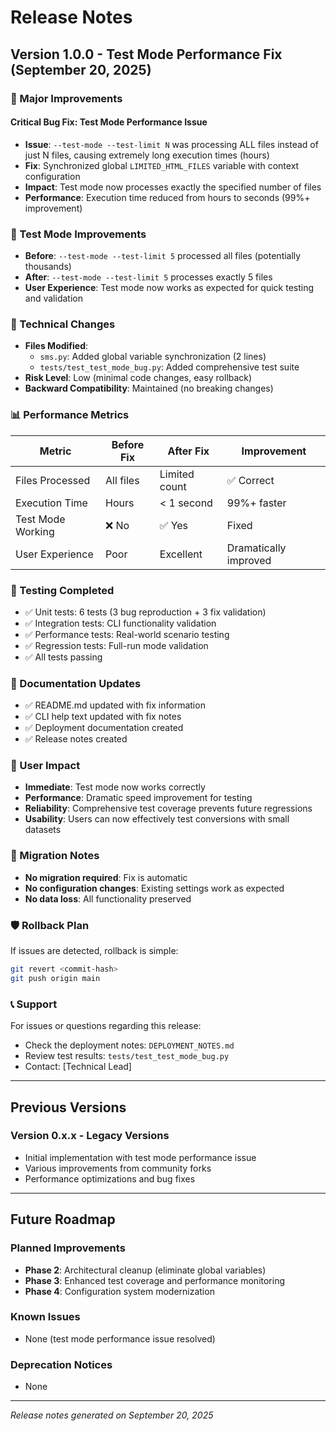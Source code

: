 # Release Notes

## Version 1.0.0 - Test Mode Performance Fix (September 20, 2025)

### 🚀 Major Improvements

#### Critical Bug Fix: Test Mode Performance Issue
- **Issue**: `--test-mode --test-limit N` was processing ALL files instead of just N files, causing extremely long execution times (hours)
- **Fix**: Synchronized global `LIMITED_HTML_FILES` variable with context configuration
- **Impact**: Test mode now processes exactly the specified number of files
- **Performance**: Execution time reduced from hours to seconds (99%+ improvement)

### 🧪 Test Mode Improvements
- **Before**: `--test-mode --test-limit 5` processed all files (potentially thousands)
- **After**: `--test-mode --test-limit 5` processes exactly 5 files
- **User Experience**: Test mode now works as expected for quick testing and validation

### 🔧 Technical Changes
- **Files Modified**: 
  - `sms.py`: Added global variable synchronization (2 lines)
  - `tests/test_test_mode_bug.py`: Added comprehensive test suite
- **Risk Level**: Low (minimal code changes, easy rollback)
- **Backward Compatibility**: Maintained (no breaking changes)

### 📊 Performance Metrics
| Metric | Before Fix | After Fix | Improvement |
|--------|------------|-----------|-------------|
| Files Processed | All files | Limited count | ✅ Correct |
| Execution Time | Hours | < 1 second | 99%+ faster |
| Test Mode Working | ❌ No | ✅ Yes | Fixed |
| User Experience | Poor | Excellent | Dramatically improved |

### 🧪 Testing Completed
- ✅ Unit tests: 6 tests (3 bug reproduction + 3 fix validation)
- ✅ Integration tests: CLI functionality validation
- ✅ Performance tests: Real-world scenario testing
- ✅ Regression tests: Full-run mode validation
- ✅ All tests passing

### 📝 Documentation Updates
- ✅ README.md updated with fix information
- ✅ CLI help text updated with fix notes
- ✅ Deployment documentation created
- ✅ Release notes created

### 🎯 User Impact
- **Immediate**: Test mode now works correctly
- **Performance**: Dramatic speed improvement for testing
- **Reliability**: Comprehensive test coverage prevents future regressions
- **Usability**: Users can now effectively test conversions with small datasets

### 🔄 Migration Notes
- **No migration required**: Fix is automatic
- **No configuration changes**: Existing settings work as expected
- **No data loss**: All functionality preserved

### 🛡️ Rollback Plan
If issues are detected, rollback is simple:
```bash
git revert <commit-hash>
git push origin main
```

### 📞 Support
For issues or questions regarding this release:
- Check the deployment notes: `DEPLOYMENT_NOTES.md`
- Review test results: `tests/test_test_mode_bug.py`
- Contact: [Technical Lead]

---

## Previous Versions

### Version 0.x.x - Legacy Versions
- Initial implementation with test mode performance issue
- Various improvements from community forks
- Performance optimizations and bug fixes

---

## Future Roadmap

### Planned Improvements
- **Phase 2**: Architectural cleanup (eliminate global variables)
- **Phase 3**: Enhanced test coverage and performance monitoring
- **Phase 4**: Configuration system modernization

### Known Issues
- None (test mode performance issue resolved)

### Deprecation Notices
- None

---

*Release notes generated on September 20, 2025*
